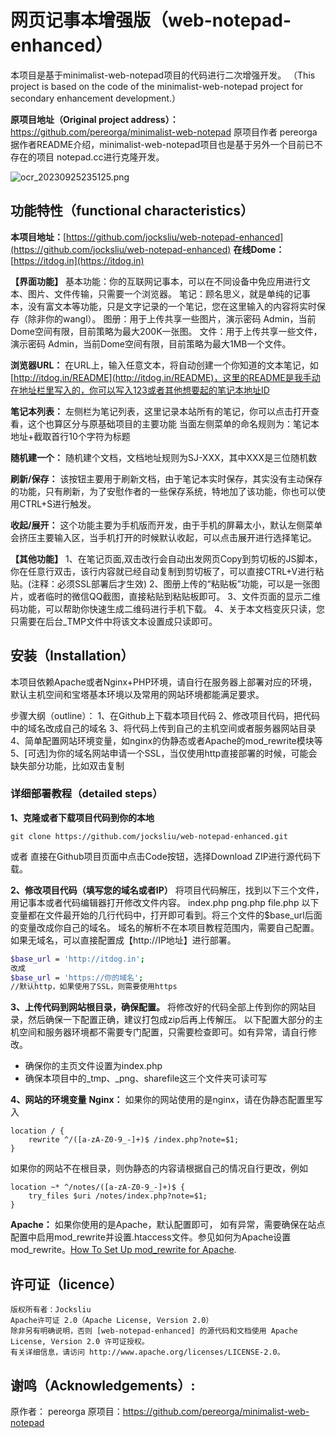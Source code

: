 # 网页记事本增强版（web-notepad-enhanced）

本项目是基于minimalist-web-notepad项目的代码进行二次增强开发。
（This project is based on the code of the minimalist-web-notepad project for secondary enhancement development.）

**原项目地址（Original project address）：**
https://github.com/pereorga/minimalist-web-notepad 原项目作者 pereorga
据作者README介绍，minimalist-web-notepad项目也是基于另外一个目前已不存在的项目 notepad.cc进行克隆开发。

![ocr_20230925235125.png](https://cdn.nlark.com/yuque/0/2023/png/27433930/1695657090507-3913b736-5167-4108-845c-91c63042e575.png#averageHue=%23f3f3f3&clientId=ueeba5647-94c9-4&from=paste&height=955&id=BKGJ0&originHeight=955&originWidth=1040&originalType=binary&ratio=1&rotation=0&showTitle=false&size=65833&status=done&style=none&taskId=uab89d637-9aef-41fc-9f50-131d8e71f04&title=&width=1040)

## **功能特性（functional characteristics）**

**本项目地址：**[https://github.com/jocksliu/web-notepad-enhanced](https://github.com/jocksliu/web-notepad-enhanced)
**在线Dome：**[https://itdog.in](https://itdog.in)

**【界面功能】**
基本功能：你的互联网记事本，可以在不同设备中免应用进行文本、图片、文件传输，只需要一个浏览器。
笔记：顾名思义，就是单纯的记事本，没有富文本等功能，只是文字记录的一个笔记，您在这里输入的内容将实时保存（除非你的wangl）。
图册：用于上传共享一些图片，演示密码 Admin，当前Dome空间有限，目前策略为最大200K一张图。
文件：用于上传共享一些文件，演示密码 Admin，当前Dome空间有限，目前策略为最大1MB一个文件。

**浏览器URL：**
在URL上，输入任意文本，将自动创建一个你知道的文本笔记，如 [http://itdog.in/README](http://itdog.in/README)，这里的README是我手动在地址栏里写入的，你可以写入123或者其他想要起的笔记本地址ID

**笔记本列表：**
左侧栏为笔记列表，这里记录本站所有的笔记，你可以点击打开查看，这个也算区分与原基础项目的主要功能
当面左侧菜单的命名规则为：笔记本地址+截取首行10个字符为标题

**随机建一个：**
随机建个文档，文档地址规则为SJ-XXX，其中XXX是三位随机数

**刷新/保存：**
该按钮主要用于刷新文档，由于笔记本实时保存，其实没有主动保存的功能，只有刷新，为了安慰作者的一些保存系统，特地加了该功能，你也可以使用CTRL+S进行触发。

**收起/展开：**
这个功能主要为手机版而开发，由于手机的屏幕太小，默认左侧菜单会挤压主要输入区，当手机打开的时候默认收起，可以点击展开进行选择笔记。

**【其他功能】**
1、在笔记页面,双击改行会自动出发网页Copy到剪切板的JS脚本，你在任意行双击，该行内容就已经自动复制到剪切板了，可以直接CTRL+V进行粘贴。(注释：必须SSL部署后才生效)
2、图册上传的“粘贴板”功能，可以是一张图片，或者临时的微信QQ截图，直接粘贴到粘贴板即可。
3、文件页面的显示二维码功能，可以帮助你快速生成二维码进行手机下载。
4、关于本文档变灰只读，您只需要在后台_TMP文件中将该文本设置成只读即可。


## 安装（Installation）
本项目依赖Apache或者Nginx+PHP环境，请自行在服务器上部署对应的环境，默认主机空间和宝塔基本环境以及常用的网站环境都能满足要求。

步骤大纲（outline）：
1、在Github上下载本项目代码
2、修改项目代码，把代码中的域名改成自己的域名
3、将代码上传到自己的主机空间或者服务器网站目录
4、简单配置网站环境变量，如nginx的伪静态或者Apache的mod_rewrite模块等
5、[可选]为你的域名网站申请一个SSL，当仅使用http直接部署的时候，可能会缺失部分功能，比如双击复制


### 详细部署教程（detailed steps）
**1、克隆或者下载项目代码到你的本地**
```
git clone https://github.com/jocksliu/web-notepad-enhanced.git
```
或者
直接在Github项目页面中点击Code按钮，选择Download ZIP进行源代码下载。

**2、修改项目代码（填写您的域名或者IP）**
将项目代码解压，找到以下三个文件，用记事本或者代码编辑器打开修改文件内容。
index.php
png.php
file.php
以下变量都在文件最开始的几行代码中，打开即可看到。将三个文件的$base_url后面的变量改成你自己的域名。
域名的解析不在本项目教程范围内，需要自己配置。如果无域名，可以直接配置成【http://IP地址】进行部署。
```bash
$base_url = 'http://itdog.in';
改成
$base_url = 'https://你的域名';
//默认http，如果使用了SSL，则需要使用https
```

**3、上传代码到网站根目录，确保配置。**
将修改好的代码全部上传到你的网站目录，然后确保一下配置正确，建议打包成zip后再上传解压。
以下配置大部分的主机空间和服务器环境都不需要专门配置，只需要检查即可。如有异常，请自行修改。

- 确保你的主页文件设置为index.php
- 确保本项目中的_tmp、_png、sharefile这三个文件夹可读可写

**4、网站的环境变量**
**Nginx：**
如果你的网站使用的是nginx，请在伪静态配置里写入
```
location / {
    rewrite ^/([a-zA-Z0-9_-]+)$ /index.php?note=$1;
}
```
如果你的网站不在根目录，则伪静态的内容请根据自己的情况自行更改，例如
```
location ~* ^/notes/([a-zA-Z0-9_-]+)$ {
    try_files $uri /notes/index.php?note=$1;
}
```

**Apache：**
如果你使用的是Apache，默认配置即可，
如有异常，需要确保在站点配置中启用mod_rewrite并设置.htaccess文件。参见如何为Apache设置mod_rewrite。[How To Set Up mod_rewrite for Apache](https://www.digitalocean.com/community/tutorials/how-to-set-up-mod_rewrite-for-apache-on-ubuntu-14-04).

## 许可证（licence）
```
版权所有者：Jocksliu
Apache许可证 2.0（Apache License, Version 2.0）
除非另有明确说明，否则 [web-notepad-enhanced] 的源代码和文档使用 Apache License, Version 2.0 许可证授权。
有关详细信息，请访问 http://www.apache.org/licenses/LICENSE-2.0。
```

## 谢鸣（Acknowledgements）:
原作者： pereorga
原项目：https://github.com/pereorga/minimalist-web-notepad
